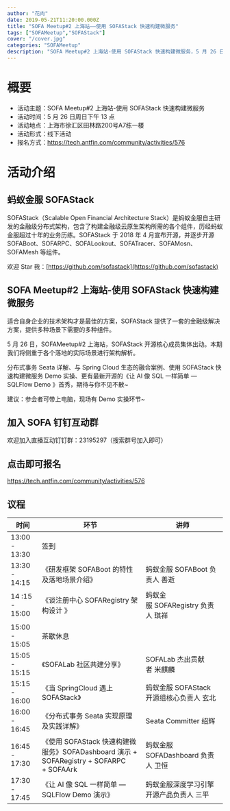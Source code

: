 ```yaml
---
author: "花肉"
date: 2019-05-21T11:20:00.000Z
title: "SOFA Meetup#2 上海站——使用 SOFAStack 快速构建微服务"
tags: ["SOFAMeetup","SOFAStack"]
cover: "/cover.jpg"
categories: "SOFAMeetup"
description: "SOFA Meetup#2 上海站-使用 SOFAStack 快速构建微服务，5 月 26 日周日下午 13 点，上海市徐汇区田林路200号A7栋一楼。"
---
```


# 概要

- 活动主题：SOFA Meetup#2 上海站-使用 SOFAStack 快速构建微服务
- 活动时间：5 月 26 日周日下午 13 点
- 活动地点：上海市徐汇区田林路200号A7栋一楼
- 活动形式：线下活动
- 报名方式：<https://tech.antfin.com/community/activities/576>

# 活动介绍

## 蚂蚁金服 SOFAStack

SOFAStack（Scalable Open Financial Architecture Stack）是蚂蚁金服自主研发的金融级分布式架构，包含了构建金融级云原生架构所需的各个组件，历经蚂蚁金服超过十年的业务历练。SOFAStack 于 2018 年 4 月宣布开源，并逐步开源 SOFABoot、SOFARPC、SOFALookout、SOFATracer、SOFAMosn、SOFAMesh 等组件。

欢迎 Star 我：[https://github.com/sofastack](https://github.com/sofastack)

## SOFA Meetup#2 上海站-使用 SOFAStack 快速构建微服务

适合自身企业的技术架构才是最佳的方案，SOFAStack 提供了一套的金融级解决方案，提供多种场景下需要的多种组件。

5 月 26 日，SOFAMeetup#2 上海站，SOFAStack 开源核心成员集体出动。本期我们将侧重于各个落地的实际场景进行架构解析。

分布式事务 Seata 详解、与 Spring Cloud 生态的融合案例、使用 SOFAStack 快速构建微服务 Demo 实操、更有最新开源的《让 AI 像 SQL 一样简单 — SQLFlow Demo 》首秀，期待与你不见不散~

建议：参会者可带上电脑，现场有 Demo 实操环节~

## 加入 SOFA 钉钉互动群 

欢迎加入直播互动钉钉群：23195297（搜索群号加入即可）

## 点击即可报名

<https://tech.antfin.com/community/activities/576>

## 议程

| 时间           | 环节                                                         | 讲师                                     |
| -------------- | ------------------------------------------------------------ | ---------------------------------------- |
| 13:00 - 13:30  | 签到                                                         |                                          |
| 13:30 - 14:15  | 《研发框架 SOFABoot 的特性及落地场景介绍》                   | 蚂蚁金服 SOFABoot 负责人 善逝            |
| 14 :15 - 15:00 | 《谈注册中心 SOFARegistry 架构设计 》                        | 蚂蚁金服 SOFARegistry 负责人 琪祥        |
| 15:00 - 15:05  | 茶歇休息                                                     |                                          |
| 15:05 - 15:15  | 《SOFALab 社区共建分享》                                     | SOFALab 杰出贡献者 米麒麟                |
| 15:15 - 16:00  | 《当 SpringCloud 遇上 SOFAStack》                            | 蚂蚁金服 SOFAStack 开源组核心负责人 玄北 |
| 16:00 - 16:45  | 《分布式事务 Seata 实现原理及实践详解》                      | Seata Committer 绍辉                     |
| 16:45 - 17:30  | 《使用 SOFAStack 快速构建微服务》SOFADashboard 演示 + SOFARegistry + SOFARPC + SOFAArk | 蚂蚁金服 SOFADashboard 负责人 卫恒       |
| 17:30 - 17:45  | 《让 AI 像 SQL 一样简单 — SQLFlow Demo 演示》                | 蚂蚁金服深度学习引擎开源产品负责人 三平  |
